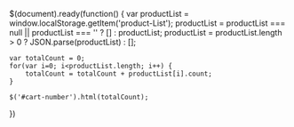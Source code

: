 $(document).ready(function() {
    var productList = window.localStorage.getItem('product-List');
    productList = productList === null || productList === '' ? [] : productList;
    productList = productList.length > 0 ? JSON.parse(productList) : [];

    var totalCount = 0;
    for(var i=0; i<productList.length; i++) {
        totalCount = totalCount + productList[i].count;
    }

    $('#cart-number').html(totalCount);
})
